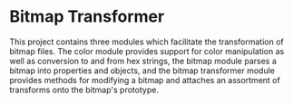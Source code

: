 # Bitmap Transformer

This project contains three modules which facilitate the transformation of bitmap files. The color module provides support for color manipulation as well as conversion to and from hex strings, the bitmap module parses a bitmap into properties and objects, and the bitmap transformer module provides methods for modifying a bitmap and attaches an assortment of transforms onto the bitmap's prototype.